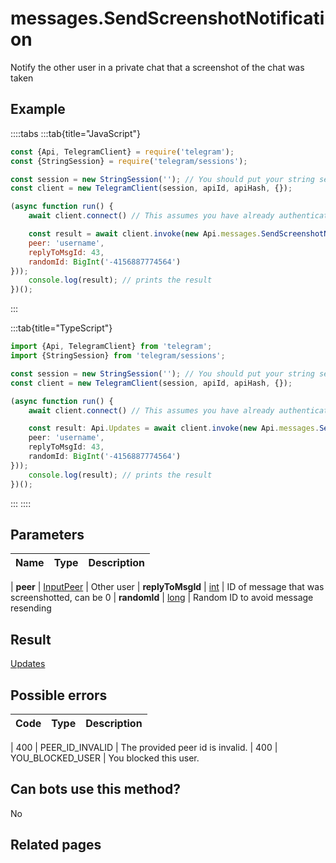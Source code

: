 # messages.SendScreenshotNotification

Notify the other user in a private chat that a screenshot of the chat was taken



## Example

::::tabs
:::tab{title="JavaScript"}
```js
const {Api, TelegramClient} = require('telegram');
const {StringSession} = require('telegram/sessions');

const session = new StringSession(''); // You should put your string session here
const client = new TelegramClient(session, apiId, apiHash, {});

(async function run() {
    await client.connect() // This assumes you have already authenticated with .start()

    const result = await client.invoke(new Api.messages.SendScreenshotNotification({
    peer: 'username',
    replyToMsgId: 43,
    randomId: BigInt('-4156887774564')
}));
    console.log(result); // prints the result
})();
```
:::

:::tab{title="TypeScript"}
```ts
import {Api, TelegramClient} from 'telegram';
import {StringSession} from 'telegram/sessions';

const session = new StringSession(''); // You should put your string session here
const client = new TelegramClient(session, apiId, apiHash, {});

(async function run() {
    await client.connect() // This assumes you have already authenticated with .start()

    const result: Api.Updates = await client.invoke(new Api.messages.SendScreenshotNotification({
    peer: 'username',
    replyToMsgId: 43,
    randomId: BigInt('-4156887774564')
}));
    console.log(result); // prints the result
})();
```
:::
::::



## Parameters

| Name | Type | Description |
| :--: | ---- | ----------- |

| **peer** | [InputPeer](https://core.telegram.org/type/InputPeer) | Other user 
| **replyToMsgId** | [int](https://core.telegram.org/type/int) | ID of message that was screenshotted, can be 0 
| **randomId** | [long](https://core.telegram.org/type/long) | Random ID to avoid message resending 


## Result

[Updates](https://core.telegram.org/type/Updates)



## Possible errors

| Code | Type | Description |
| :--: | ---- | ----------- |

| 400 | PEER\_ID\_INVALID | The provided peer id is invalid. 
| 400 | YOU\_BLOCKED\_USER | You blocked this user. 


## Can bots use this method?

No

## Related pages


